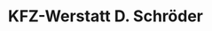 ---
title: "KFZ-Werstatt D. Schröder"
url: /oldenburg/kfz-werstatt-d-schroeder/
shop: Autowerkstatt
---